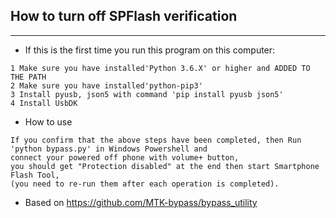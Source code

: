 ## How to turn off SPFlash verification
-----

- If this is the first time you run this program on this computer:
```
1 Make sure you have installed'Python 3.6.X' or higher and ADDED TO THE PATH
2 Make sure you have installed'python-pip3'
3 Install pyusb, json5 with command 'pip install pyusb json5'
4 Install UsbDK
```
- How to use
```
If you confirm that the above steps have been completed, then Run
'python bypass.py' in Windows Powershell and 
connect your powered off phone with volume+ button, 
you should get "Protection disabled" at the end then start Smartphone Flash Tool, 
(you need to re-run them after each operation is completed).
```

- Based on https://github.com/MTK-bypass/bypass_utility